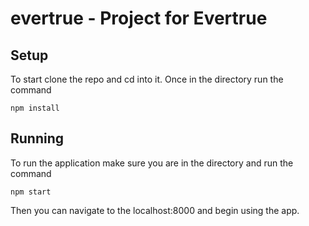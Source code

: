 # evertrue - Project for Evertrue

## Setup

To start clone the repo and cd into it. Once in the directory run the command

```
npm install
```

## Running

To run the application make sure you are in the directory and run the command

```
npm start
```

Then you can navigate to the localhost:8000 and begin using the app.